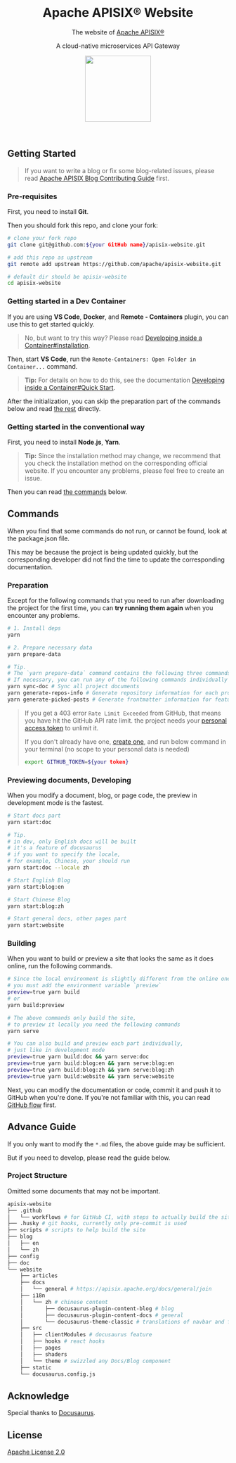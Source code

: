 <br>

<h1 style="position: relative" align="center">Apache APISIX® Website</h1>

<div align="center">
The website of <a href="https://github.com/apache/apisix/">Apache APISIX®</a>

A cloud-native microservices API Gateway

<a href="https://apisix.apache.org/slack"><img  width="150" src="./website/static/img/join-slack.png"></a>

</div>

<br>

## Getting Started

> If you want to write a blog or fix some blog-related issues, please read [Apache APISIX Blog Contributing Guide](http://apisix.apache.org/docs/general/blog) first.

### Pre-requisites

First, you need to install **Git**.

Then you should fork this repo, and clone your fork:

```bash
# clone your fork repo
git clone git@github.com:${your GitHub name}/apisix-website.git

# add this repo as upstream
git remote add upstream https://github.com/apache/apisix-website.git

# default dir should be apisix-website
cd apisix-website
```

### Getting started in a Dev Container

If you are using **VS Code**, **Docker**, and **Remote - Containers** plugin, you can use this to get started quickly.

> No, but want to try this way? Please read [Developing inside a Container#Installation](https://code.visualstudio.com/docs/remote/containers#_installation).

Then, start **VS Code**, run the `Remote-Containers: Open Folder in Container...` command.

> **Tip:** For details on how to do this, see the documentation [Developing inside a Container#Quick Start](https://code.visualstudio.com/docs/remote/containers#_quick-start-open-an-existing-folder-in-a-container).

After the initialization, you can skip the preparation part of the commands below and read [the rest](#previewing-documents-developing) directly.

### Getting started in the conventional way

First, you need to install **Node.js**, **Yarn**.

> **Tip:** Since the installation method may change, we recommend that you check the installation method on the corresponding official website. If you encounter any problems, please feel free to create an issue.

Then you can read [the commands](#commands) below.

## Commands

When you find that some commands do not run, or cannot be found, look at the package.json file.

This may be because the project is being updated quickly, but the corresponding developer did not find the time to update the corresponding documentation.

### Preparation

Except for the following commands that you need to run after downloading the project for the first time, you can **try running them again** when you encounter any problems.

```sh
# 1. Install deps
yarn

# 2. Prepare necessary data
yarn prepare-data

# Tip.
# The `yarn prepare-data` command contains the following three commands
# If necessary, you can run any of the following commands individually
yarn sync-doc # Sync all project documents
yarn generate-repos-info # Generate repository information for each project
yarn generate-picked-posts # Generate frontmatter information for featured blogs
```

> If you get a 403 error `Rate Limit Exceeded` from GitHub, that means you have hit the GitHub API rate limit. the project needs your [personal access token](https://github.com/settings/tokens) to unlimit it.
>
> If you don't already have one, [create one](https://github.com/settings/tokens/new), and run below command in your terminal (no scope to your personal data is needed)
>
> ```bash
> export GITHUB_TOKEN=${your token}
> ```

### Previewing documents, Developing

When you modify a document, blog, or page code, the preview in development mode is the fastest.

```sh
# Start docs part
yarn start:doc

# Tip.
# in dev, only English docs will be built
# it's a feature of docusaurus
# if you want to specify the locale,
# for example, Chinese, your should run
yarn start:doc --locale zh

# Start English Blog
yarn start:blog:en

# Start Chinese Blog
yarn start:blog:zh

# Start general docs, other pages part
yarn start:website
```

### Building

When you want to build or preview a site that looks the same as it does online, run the following commands.

```bash
# Since the local environment is slightly different from the online one,
# you must add the environment variable `preview`
preview=true yarn build
# or
yarn build:preview

# The above commands only build the site,
# to preview it locally you need the following commands
yarn serve

# You can also build and preview each part individually,
# just like in development mode
preview=true yarn build:doc && yarn serve:doc
preview=true yarn build:blog:en && yarn serve:blog:en
preview=true yarn build:blog:zh && yarn serve:blog:zh
preview=true yarn build:website && yarn serve:website
```

Next, you can modify the documentation or code, commit it and push it to GitHub when you're done. If you're not familiar with this, you can read [GitHub flow](https://docs.github.com/en/get-started/quickstart/github-flow) first.

## Advance Guide

If you only want to modify the `*.md` files, the above guide may be sufficient.

But if you need to develop, please read the guide below.

### Project Structure

Omitted some documents that may not be important.

```bash
apisix-website
├── .github
│   └── workflows # for GitHub CI, with steps to actually build the site
├── .husky # git hooks, currently only pre-commit is used
├── scripts # scripts to help build the site
├── blog
│   ├── en
│   └── zh
├── config
├── doc
└── website
    ├── articles
    ├── docs
    │   └── general # https://apisix.apache.org/docs/general/join
    ├── i18n
    │   └── zh # chinese content
    │       ├── docusaurus-plugin-content-blog # blog
    │       ├── docusaurus-plugin-content-docs # general
    │       └── docusaurus-theme-classic # translations of navbar and footer
    ├── src
    │   ├── clientModules # docusaurus feature
    │   ├── hooks # react hooks
    │   ├── pages
    │   ├── shaders
    │   └── theme # swizzled any Docs/Blog component
    ├── static
    └── docusaurus.config.js
```

## Acknowledge

Special thanks to [Docusaurus](https://docusaurus.io/).

## License

[Apache License 2.0](./LICENSE)
